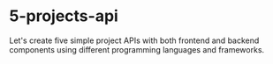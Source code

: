 # 5-projects-api
Let's create five simple project APIs with both frontend and backend components using different programming languages and frameworks.
